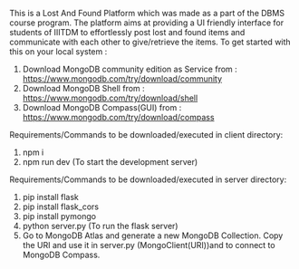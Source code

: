 This is a Lost And Found Platform which was made as a part of the DBMS course program. The platform aims at providing a UI friendly interface for students of IIITDM to effortlessly post lost and found items and communicate with each other to give/retrieve the items.
To get started with this on your local system :

1. Download MongoDB community edition as Service from : https://www.mongodb.com/try/download/community
2. Download MongoDB Shell from : https://www.mongodb.com/try/download/shell
3. Download MongoDB Compass(GUI) from : https://www.mongodb.com/try/download/compass


Requirements/Commands to be downloaded/executed in client directory:
1. npm i
2. npm run dev (To start the development server)

Requirements/Commands to be downloaded/executed in server directory:
1. pip install flask
2. pip install flask_cors
3. pip install pymongo
4. python server.py (To run the flask server)
5. Go to MongoDB Atlas and generate a new MongoDB Collection. Copy the URI and use it in server.py (MongoClient(URI))and to connect to MongoDB Compass.


